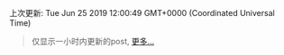 
  
 上次更新: Tue Jun 25 2019 12:00:49 GMT+0000 (Coordinated Universal Time) 

 > 仅显示一小时内更新的post, [更多...](screenshots/)
  